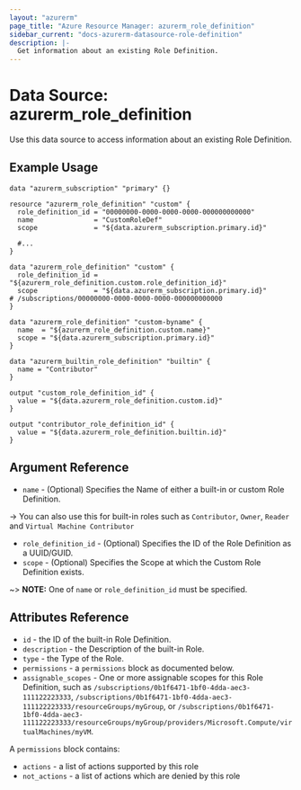 ```yaml
---
layout: "azurerm"
page_title: "Azure Resource Manager: azurerm_role_definition"
sidebar_current: "docs-azurerm-datasource-role-definition"
description: |-
  Get information about an existing Role Definition.
---
```


# Data Source: azurerm_role_definition

Use this data source to access information about an existing Role Definition.

## Example Usage

```hcl
data "azurerm_subscription" "primary" {}

resource "azurerm_role_definition" "custom" {
  role_definition_id = "00000000-0000-0000-0000-000000000000"
  name               = "CustomRoleDef"
  scope              = "${data.azurerm_subscription.primary.id}"

  #...
}

data "azurerm_role_definition" "custom" {
  role_definition_id = "${azurerm_role_definition.custom.role_definition_id}"
  scope              = "${data.azurerm_subscription.primary.id}"              # /subscriptions/00000000-0000-0000-0000-000000000000
}

data "azurerm_role_definition" "custom-byname" {
  name  = "${azurerm_role_definition.custom.name}"
  scope = "${data.azurerm_subscription.primary.id}"
}

data "azurerm_builtin_role_definition" "builtin" {
  name = "Contributor"
}

output "custom_role_definition_id" {
  value = "${data.azurerm_role_definition.custom.id}"
}

output "contributor_role_definition_id" {
  value = "${data.azurerm_role_definition.builtin.id}"
}
```



## Argument Reference

* `name` - (Optional) Specifies the Name of either a built-in or custom Role Definition.

-> You can also use this for built-in roles such as `Contributor`, `Owner`, `Reader` and `Virtual Machine Contributor`

* `role_definition_id` - (Optional) Specifies the ID of the Role Definition as a UUID/GUID.
* `scope` - (Optional) Specifies the Scope at which the Custom Role Definition exists.

~> **NOTE:** One of `name` or `role_definition_id` must be specified.

## Attributes Reference

* `id` - the ID of the built-in Role Definition.
* `description` - the Description of the built-in Role.
* `type` - the Type of the Role.
* `permissions` - a `permissions` block as documented below.
* `assignable_scopes` - One or more assignable scopes for this Role Definition, such as `/subscriptions/0b1f6471-1bf0-4dda-aec3-111122223333`, `/subscriptions/0b1f6471-1bf0-4dda-aec3-111122223333/resourceGroups/myGroup`, or `/subscriptions/0b1f6471-1bf0-4dda-aec3-111122223333/resourceGroups/myGroup/providers/Microsoft.Compute/virtualMachines/myVM`.

A `permissions` block contains:

* `actions` - a list of actions supported by this role
* `not_actions` - a list of actions which are denied by this role
